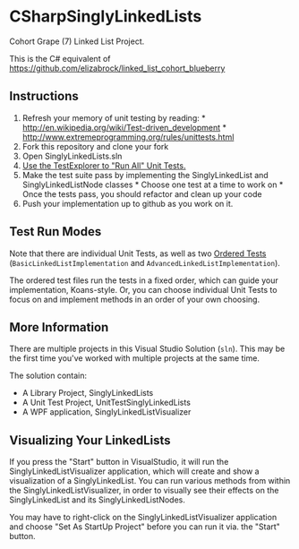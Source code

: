 # CSharpSinglyLinkedLists

Cohort Grape (7) Linked List Project.

This is the C# equivalent of https://github.com/elizabrock/linked_list_cohort_blueberry


Instructions
-----------

  1. Refresh your memory of unit testing by reading:
    * http://en.wikipedia.org/wiki/Test-driven_development
    * http://www.extremeprogramming.org/rules/unittests.html
  2. Fork this repository and clone your fork
  3. Open SinglyLinkedLists.sln
  4. [Use the TestExplorer to "Run All" Unit Tests.](http://msdn.microsoft.com/en-us/library/ms182470.aspx)
  5. Make the test suite pass by implementing the SinglyLinkedList and SinglyLinkedListNode classes
    * Choose one test at a time to work on
    * Once the tests pass, you should refactor and clean up your code
  6. Push your implementation up to github as you work on it.

Test Run Modes
--------------

Note that there are individual Unit Tests, as well as two [Ordered Tests](http://msdn.microsoft.com/en-us/library/ms182629(v=vs.90).aspx) (`BasicLinkedListImplementation` and `AdvancedLinkedListImplementation`). 

The ordered test files run the tests in a fixed order, which can guide your implementation, Koans-style.  Or, you can choose individual Unit Tests to focus on and implement methods in an order of your own choosing.

More Information
----------------

There are multiple projects in this Visual Studio Solution (`sln`).  This may be the first time you've worked with multiple projects at the same time.

The solution contain:
  * A Library Project, SinglyLinkedLists
  * A Unit Test Project, UnitTestSinglyLinkedLists
  * A WPF application, SinglyLinkedListVisualizer

Visualizing Your LinkedLists
----------------------------

If you press the "Start" button in VisualStudio, it will run the SinglyLinkedListVisualizer application, which will create and show a visualization of a SinglyLinkedList.  You can run various methods from within the SinglyLinkedListVisualizer, in order to visually see their effects on the SinglyLinkedList and its SinglyLinkedListNodes.

You may have to right-click on the SinglyLinkedListVisualizer application and choose "Set As StartUp Project" before you can run it via. the "Start" button.
